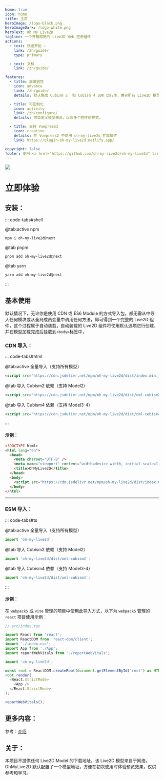 ```yaml
---
home: true
icon: home
title: 主页
heroImage: /logo-black.png
heroImageDark: /logo-white.png
heroText: Oh My Live2D
tagline: 一个开箱即用的 Live2D Web 应用组件
actions:
  - text: 快速开始 💡
    link: /zh/guide/
    type: primary

  - text: 文档
    link: /zh/guide/

features:
  - title: 高兼容性
    icon: advance
    link: /zh/guide/
    details: 默认集成 Cubism 2  和 Cubism 4 SDK 运行库，兼容所有 Live2D 模型版本。

  - title: 可定制化
    icon: activity
    link: /zh/configure/
    details: 可自定义模型来源，以及多个控件的样式。

  - title: 支持 Vuepress2
    icon: creative
    details: 在 Vuepress2 中使用 oh-my-live2d 扩展插件
    link: https://plugin-oh-my-live2d.netlify.app/

copyright: false
footer: 使用 <a href="https://github.com/oh-my-live2d/oh-my-live2d" target="_blank">oh-my-live2d</a> MIT 协议, 版权所有 © 2023-present Loclink
---
```


![](https://loclink-1259720482.cos.ap-beijing.myqcloud.com/image/202301191529042.gif)

# 立即体验

## 安装：

::: code-tabs#shell

@tab:active npm

```bash
npm i oh-my-live2d@next
```

@tab pnpm

```bash
pnpm add oh-my-live2d@next
```

@tab yarn

```bash
yarn add oh-my-live2d@next
```

:::

## 基本使用

默认情况下，无论你是使用 CDN 或 ES6 Module 的方式导入包，都无需从中导入任何模块或从全局成员变量中调用任何方法，即可得到一个完整的 Live2D 组件，这个过程属于自动装载，自动装载的 Live2D 组件将使用默认选项进行创建，并在模型加载完成后挂载到`<body>`标签中，

### CDN 导入：

::: code-tabs#html

@tab:active 全量导入（支持所有模型）

```html
<script src="https://cdn.jsdelivr.net/npm/oh-my-live2d/dist/index.min.js"></script>
```

@tab 导入 Cubism2 依赖（支持 Model2）

```html
<script src="https://cdn.jsdelivr.net/npm/oh-my-live2d/dist/oml-cubism2.min.js"></script>
```

@tab 导入 Cubism4 依赖（支持 Model3-4）

```html
<script src="https://cdn.jsdelivr.net/npm/oh-my-live2d/dist/oml-cubism4.min.js"></script>
```

:::

#### 示例：

```html
<!DOCTYPE html>
<html lang="en">
  <head>
    <meta charset="UTF-8" />
    <meta name="viewport" content="width=device-width, initial-scale=1.0" />
    <title>OhMyLive2D</title>
  </head>
  <body>
    <script src="https://cdn.jsdelivr.net/npm/oh-my-live2d/dist/index.min.js"></script>
  </body>
</html>
```

---

### ESM 导入：

::: code-tabs#ts

@tab:active 全量导入（支持所有模型）

```ts
import 'oh-my-live2d';
```

@tab 导入 Cubism2 依赖（支持 Model2）

```ts
import 'oh-my-live2d/dist/oml-cubism2';
```

@tab 导入 Cubism4 依赖（支持 Model3-4）

```ts
import 'oh-my-live2d/dist/oml-cubism4';
```

:::

#### 示例：

在 `webpack5` 或 `vite` 管理的项目中使用此导入方式，以下为 `webpack5` 管理的 `react` 项目使用示例：

```ts
// src/index.tsx

import React from 'react';
import ReactDOM from 'react-dom/client';
import './index.css';
import App from './App';
import reportWebVitals from './reportWebVitals';

import 'oh-my-live2d';

const root = ReactDOM.createRoot(document.getElementById('root') as HTMLElement);
root.render(
  <React.StrictMode>
    <App />
  </React.StrictMode>
);

reportWebVitals();
```

## 更多内容：

参考：[介绍](/guide)

## 关于：

本项目不提供任何 Live2D Model 的下载地址。该 Live2D 模型来自于网络，OhMyLive2D 默认配置了一个模型地址，方便在初次使用时体验预览效果，仅供参考和学习。
